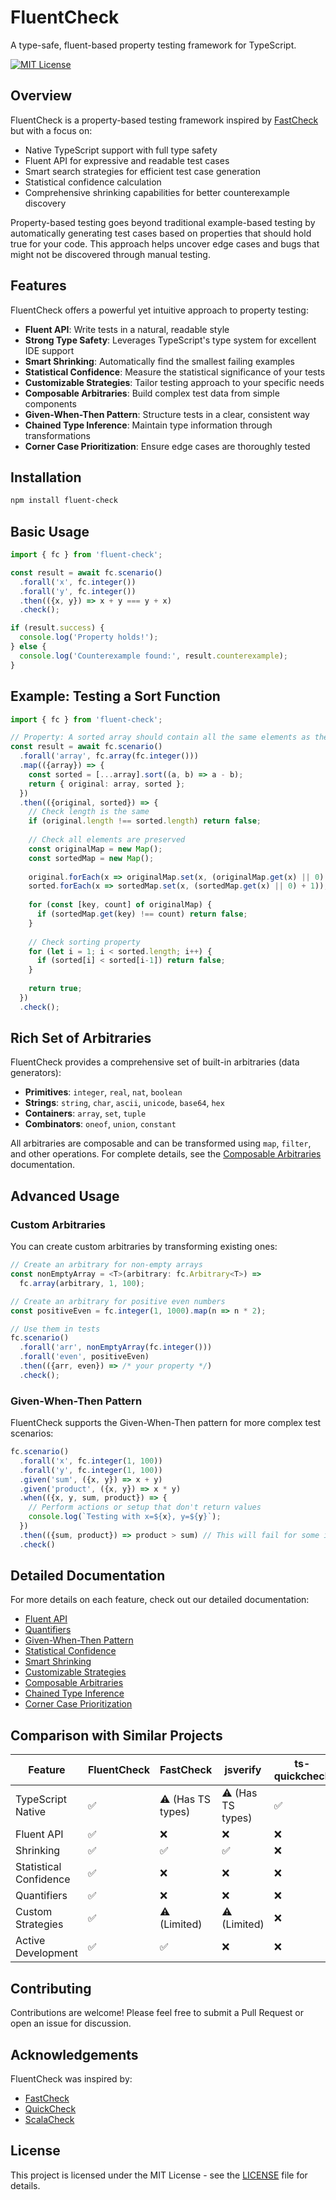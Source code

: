 # FluentCheck

A type-safe, fluent-based property testing framework for TypeScript.

[![MIT License](https://img.shields.io/badge/License-MIT-blue.svg)](https://github.com/fluent-check/fluent-check/blob/main/LICENSE)

## Overview

FluentCheck is a property-based testing framework inspired by [FastCheck](https://github.com/dubzzz/fast-check) but with a focus on:

- Native TypeScript support with full type safety
- Fluent API for expressive and readable test cases
- Smart search strategies for efficient test case generation
- Statistical confidence calculation
- Comprehensive shrinking capabilities for better counterexample discovery

Property-based testing goes beyond traditional example-based testing by automatically generating test cases based on properties that should hold true for your code. This approach helps uncover edge cases and bugs that might not be discovered through manual testing.

## Features

FluentCheck offers a powerful yet intuitive approach to property testing:

- **Fluent API**: Write tests in a natural, readable style
- **Strong Type Safety**: Leverages TypeScript's type system for excellent IDE support
- **Smart Shrinking**: Automatically find the smallest failing examples
- **Statistical Confidence**: Measure the statistical significance of your tests
- **Customizable Strategies**: Tailor testing approach to your specific needs
- **Composable Arbitraries**: Build complex test data from simple components
- **Given-When-Then Pattern**: Structure tests in a clear, consistent way
- **Chained Type Inference**: Maintain type information through transformations
- **Corner Case Prioritization**: Ensure edge cases are thoroughly tested

## Installation

```bash
npm install fluent-check
```

## Basic Usage

```typescript
import { fc } from 'fluent-check';

const result = await fc.scenario()
  .forall('x', fc.integer())
  .forall('y', fc.integer())
  .then(({x, y}) => x + y === y + x)
  .check();

if (result.success) {
  console.log('Property holds!');
} else {
  console.log('Counterexample found:', result.counterexample);
}
```

## Example: Testing a Sort Function

```typescript
import { fc } from 'fluent-check';

// Property: A sorted array should contain all the same elements as the original
const result = await fc.scenario()
  .forall('array', fc.array(fc.integer()))
  .map(({array}) => {
    const sorted = [...array].sort((a, b) => a - b);
    return { original: array, sorted };
  })
  .then(({original, sorted}) => {
    // Check length is the same
    if (original.length !== sorted.length) return false;
    
    // Check all elements are preserved
    const originalMap = new Map();
    const sortedMap = new Map();
    
    original.forEach(x => originalMap.set(x, (originalMap.get(x) || 0) + 1));
    sorted.forEach(x => sortedMap.set(x, (sortedMap.get(x) || 0) + 1));
    
    for (const [key, count] of originalMap) {
      if (sortedMap.get(key) !== count) return false;
    }
    
    // Check sorting property
    for (let i = 1; i < sorted.length; i++) {
      if (sorted[i] < sorted[i-1]) return false;
    }
    
    return true;
  })
  .check();
```

## Rich Set of Arbitraries

FluentCheck provides a comprehensive set of built-in arbitraries (data generators):

- **Primitives**: `integer`, `real`, `nat`, `boolean`
- **Strings**: `string`, `char`, `ascii`, `unicode`, `base64`, `hex`
- **Containers**: `array`, `set`, `tuple`
- **Combinators**: `oneof`, `union`, `constant`

All arbitraries are composable and can be transformed using `map`, `filter`, and other operations. For complete details, see the [Composable Arbitraries](docs/composable-arbitraries.md) documentation.

## Advanced Usage

### Custom Arbitraries

You can create custom arbitraries by transforming existing ones:

```typescript
// Create an arbitrary for non-empty arrays
const nonEmptyArray = <T>(arbitrary: fc.Arbitrary<T>) =>
  fc.array(arbitrary, 1, 100);

// Create an arbitrary for positive even numbers
const positiveEven = fc.integer(1, 1000).map(n => n * 2);

// Use them in tests
fc.scenario()
  .forall('arr', nonEmptyArray(fc.integer()))
  .forall('even', positiveEven)
  .then(({arr, even}) => /* your property */)
  .check();
```

### Given-When-Then Pattern

FluentCheck supports the Given-When-Then pattern for more complex test scenarios:

```typescript
fc.scenario()
  .forall('x', fc.integer(1, 100))
  .forall('y', fc.integer(1, 100))
  .given('sum', ({x, y}) => x + y)
  .given('product', ({x, y}) => x * y)
  .when(({x, y, sum, product}) => {
    // Perform actions or setup that don't return values
    console.log(`Testing with x=${x}, y=${y}`);
  })
  .then(({sum, product}) => product > sum) // This will fail for some inputs
  .check()
```

## Detailed Documentation

For more details on each feature, check out our detailed documentation:

- [Fluent API](docs/fluent-api.md)
- [Quantifiers](docs/quantifiers.md)
- [Given-When-Then Pattern](docs/given-when-then-pattern.md)
- [Statistical Confidence](docs/statistical-confidence.md)
- [Smart Shrinking](docs/smart-shrinking.md)
- [Customizable Strategies](docs/customizable-strategies.md)
- [Composable Arbitraries](docs/composable-arbitraries.md)
- [Chained Type Inference](docs/chained-type-inference.md)
- [Corner Case Prioritization](docs/corner-case-prioritization.md)

## Comparison with Similar Projects

| Feature | FluentCheck | FastCheck | jsverify | ts-quickcheck |
|---------|-------------|-----------|----------|--------------|
| TypeScript Native | ✅ | ⚠️ (Has TS types) | ⚠️ (Has TS types) | ✅ |
| Fluent API | ✅ | ❌ | ❌ | ❌ |
| Shrinking | ✅ | ✅ | ✅ | ❌ |
| Statistical Confidence | ✅ | ❌ | ❌ | ❌ |
| Quantifiers | ✅ | ❌ | ❌ | ❌ |
| Custom Strategies | ✅ | ⚠️ (Limited) | ⚠️ (Limited) | ❌ |
| Active Development | ✅ | ✅ | ❌ | ❌ |

## Contributing

Contributions are welcome! Please feel free to submit a Pull Request or open an issue for discussion.

## Acknowledgements

FluentCheck was inspired by:

- [FastCheck](https://github.com/dubzzz/fast-check)
- [QuickCheck](https://hackage.haskell.org/package/QuickCheck)
- [ScalaCheck](https://www.scalacheck.org/)

## License

This project is licensed under the MIT License - see the [LICENSE](LICENSE) file for details.
